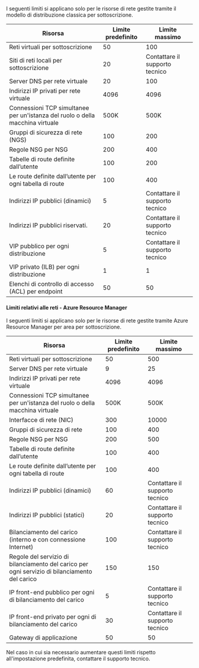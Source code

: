 I seguenti limiti si applicano solo per le risorse di rete gestite tramite il modello di distribuzione classica per sottoscrizione.

Risorsa| Limite predefinito | Limite massimo
--- | --- | --- 
Reti virtuali per sottoscrizione | 50 | 100
Siti di reti locali per sottoscrizione | 20 | Contattare il supporto tecnico
Server DNS per rete virtuale | 20 | 100
Indirizzi IP privati per rete virtuale | 4096 | 4096
Connessioni TCP simultanee per un'istanza del ruolo o della macchina virtuale | 500K | 500K 
Gruppi di sicurezza di rete (NGS) | 100 | 200
Regole NSG per NSG | 200 | 400
Tabelle di route definite dall’utente | 100 | 200
Le route definite dall’utente per ogni tabella di route | 100 | 400
Indirizzi IP pubblici (dinamici) | 5 | Contattare il supporto tecnico
Indirizzi IP pubblici riservati. | 20 | Contattare il supporto tecnico
VIP pubblico per ogni distribuzione | 5 | Contattare il supporto tecnico
VIP privato (ILB) per ogni distribuzione | 1 | 1
Elenchi di controllo di accesso (ACL) per endpoint | 50 | 50


#### <a name="azure-resource-manager-virtual-networking-limits"></a>Limiti relativi alle reti - Azure Resource Manager

I seguenti limiti si applicano solo per le risorse di rete gestite tramite Azure Resource Manager per area per sottoscrizione.

Risorsa| Limite predefinito | Limite massimo
--- | --- | ---
Reti virtuali per sottoscrizione | 50 | 500
Server DNS per rete virtuale | 9 | 25
Indirizzi IP privati per rete virtuale | 4096 | 4096
Connessioni TCP simultanee per un'istanza del ruolo o della macchina virtuale | 500K |500K
Interfacce di rete (NIC) | 300 | 10000
Gruppi di sicurezza di rete | 100 | 400
Regole NSG per NSG | 200 | 500
Tabelle di route definite dall’utente | 100 | 400
Le route definite dall’utente per ogni tabella di route | 100 | 400
Indirizzi IP pubblici (dinamici) | 60 | Contattare il supporto tecnico
Indirizzi IP pubblici (statici) | 20 | Contattare il supporto tecnico
Bilanciamento del carico (interno e con connessione Internet) | 100 | Contattare il supporto tecnico
Regole del servizio di bilanciamento del carico per ogni servizio di bilanciamento del carico | 150 | 150
IP front-end pubblico per ogni di bilanciamento del carico | 5 | Contattare il supporto tecnico
IP front-end privato per ogni di bilanciamento del carico | 30 | Contattare il supporto tecnico
Gateway di applicazione | 50 | 50

Nel caso in cui sia necessario aumentare questi limiti rispetto all'impostazione predefinita, contattare il supporto tecnico.

<!---HONumber=AcomDC_0928_2016-->